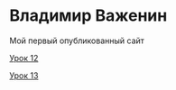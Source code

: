 

# Владимир Важенин
Мой первый опубликованный сайт

[Урок 12](https://pomidorabo.github.io/lesson_12 "Готовая работа")

[Урок 13](https://pomidorabo.github.io/lesson_13 "Адаптивная верстка")
